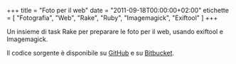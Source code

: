 +++
title     = "Foto per il web"
date      = "2011-09-18T00:00:00+02:00"
etichette = [ "Fotografia", "Web", "Rake", "Ruby", "Imagemagick", "Exiftool" ]
+++

Un insieme di task Rake per preparare le foto per il web, usando exiftool e Imagemagick.

<!--more-->
Il codice sorgente è disponibile su
[GitHub](https://github.com/maurotrb/photos4web "photos4web on github")
e su
[Bitbucket](https://bitbucket.org/maurotrb/photos4web "photos4web on bitbucket").
